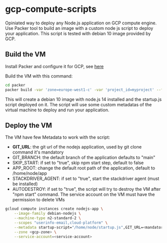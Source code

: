 # gcp-compute-scripts

Opiniated way to deploy any Node.js application on GCP compute engine.
Use Packer tool to build an image with a custom node js script to deploy your application. 
This script is tested with debian 10 image provided by GCP.

## Build the VM

Install Packer and configure it for GCP, see [here](https://www.packer.io/docs/builders/googlecompute)

Build the VM with this command:

```sh
cd packer
packer build -var 'zone=europe-west1-c' -var 'project_id=myproject' --force node.pkr.hcl
```

This will create a debian 10 image with node.js 14 installed and the startup.js script deployed on it.
The script will use some custom metadatas of the virtual machine to deploy and run your application.

## Deploy the VM

The VM have few Metadata to work with the script:
- **GIT_URL**: the git url of the nodejs application, used by git clone command it's mandatory
- GIT_BRANCH: the default branch of the application defaults to "main"
- SKIP_START: if set to "true", skip npm start step, default to false
- APP_ROOT: change the default root path of the application, default to /home/node/app
- STACKDRIVER_AGENT: if set to "true", start the stackdriver agent (must be installed)
- AUTODESTROY: if set to "true", the script will try to destroy the VM after "npm start" command. The service account on the VM must have the permission to delete VMs

```sh
gcloud compute instances create nodejs-app \
    --image-family debian-nodejs \
    --machine-type n2-standard-2 \
    --scopes "userinfo-email,cloud-platform" \
    --metadata startup-script="/home/node/startup.js",GIT_URL=<mandatory git url to clone project>,GIT_BRANCH=main \
    --zone <gcp-zone> \
    --service-account=<service-account>
```